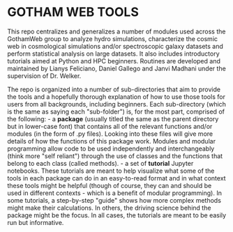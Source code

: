 # GOTHAM WEB TOOLS

This repo centralizes and generalizes a number of modules used across the GothamWeb group to analyze hydro simulations, characterize the cosmic web in cosmological 
simulations and/or spectroscopic galaxy datasets and perform statistical analysis on large datasets. It also includes introductory tutorials aimed at Python and HPC beginners.
Routines are developed and maintained by Lianys Feliciano, Daniel Gallego and Janvi Madhani under the supervision of Dr. Welker.

The repo is organized into a number of sub-directories that aim to provide the tools and a hopefully thorough explanation of how to use those tools for users from all backgrounds, including beginners. Each sub-directory (which is the same as saying each "sub-folder") is, for the most part, comprised of the following: 
    - a **package** (usually titled the same as the parent directory but in lower-case font) that contains all of the relevant functions and/or modules (in the form of .py files). Looking into these files will give more details of how the functions of this package work. Modules and modular programming allow code to be used independently and interchangeably (think more "self reliant") through the use of classes and the functions that belong to each class (called methods).
    - a set of **tutorial** Jupyter notebooks. These tutorials are meant to help visualize what some of the tools in each package can do in an easy-to-read format and in what context these tools might be helpful (though of course, they can and should be used in different contexts - which is a benefit of modular programming). In some tutorials, a step-by-step "guide" shows how more complex methods might make their calculations. In others, the driving science behind the package might be the focus. In all cases, the tutorials are meant to be easily run but informative. 
    
    
